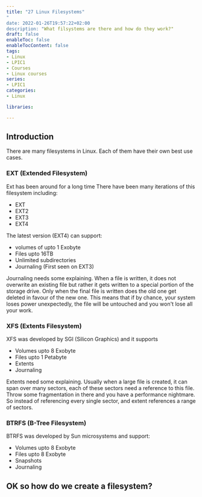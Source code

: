 ```yaml
---
title: "27 Linux Filesystems"
"
date: 2022-01-26T19:57:22+02:00
description: "What filsystems are there and how do they work?"
draft: false
enableToc: false
enableTocContent: false
tags:
- Linux
- LPIC1
- Courses
- Linux courses
series:
- LPIC1
categories:
- Linux

libraries:

---
```


## Introduction

There are many filesystems in Linux.
Each of them have their own best use cases.

### EXT (Extended Filesystem)

Ext has been around for a long time
There have been many iterations of this filesystem including:

* EXT
* EXT2
* EXT3
* EXT4

The latest version (EXT4) can support:

* volumes of upto 1 Exobyte
* Files upto 16TB
* Unlimited subdirectories
* Journaling (First seen on EXT3)

Journaling needs some explaining.
When a file is written, it does not overwrite an existing file but rather it gets written to a special portion of the storage drive.
Only when the final file is written does the old one get deleted in favour of the new one.
This means that if by chance, your system loses power unexpectedly, the file will be untouched and you won't lose all your work.

### XFS (Extents Filesystem)

XFS was developed by SGI (Silicon Graphics) and it supports

* Volumes upto 8 Exobyte
* Files upto 1 Petabyte
* Extents
* Journaling

Extents need some explaining.
Usually when a large file is created, it can span over many sectors, each of these sectors need a reference to this file.
Throw some fragmentation in there and you have a performance nightmare.
So instead of referencing every single sector, and extent references a range of sectors.

### BTRFS (B-Tree Filesystem)

BTRFS was developed by Sun microsystems and support:

* Volumes upto 8 Exobyte
* Files upto 8 Exobyte
* Snapshots
* Journaling

## OK so how do we create a filesystem?

 